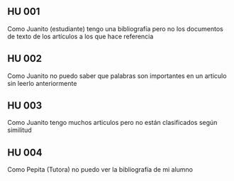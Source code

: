 ## HU 001

Como Juanito (estudiante) tengo una bibliografía pero no los documentos de texto de los artículos a los que hace referencia

## HU 002

Como Juanito no puedo saber que palabras son importantes en un articulo sin leerlo anteriormente

## HU 003

Como Juanito tengo muchos articulos pero no están clasificados según similitud

## HU 004

Como Pepita (Tutora) no puedo ver la bibliografía de mi alumno